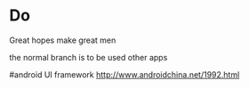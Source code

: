 # Do
Great hopes make great men

the normal branch  is to be used other apps


#android UI framework
http://www.androidchina.net/1992.html